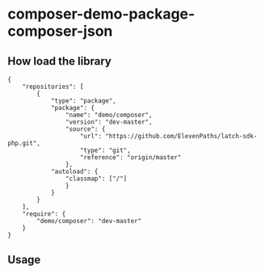 # composer-demo-package-composer-json


## How load the library

    {
        "repositories": [
            {
                "type": "package",
                "package": {
                    "name": "demo/composer",
                    "version": "dev-master",
                    "source": {
                        "url": "https://github.com/ElevenPaths/latch-sdk-php.git",
                        "type": "git",
                        "reference": "origin/master"
                    },
                "autoload": {
                    "classmap": ["/"]
                    }
                }
            }
        ],
        "require": {
            "demo/composer": "dev-master"
        }
    }

## Usage
